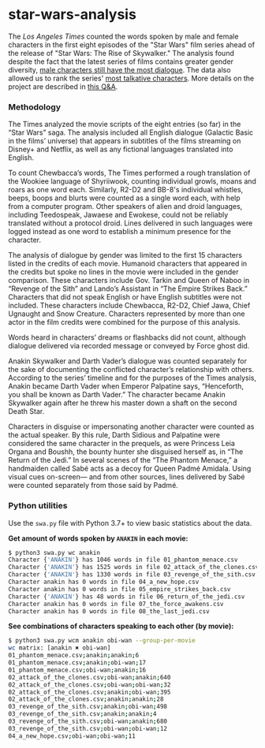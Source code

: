 # star-wars-analysis

The _Los Angeles Times_ counted the words spoken by male and female characters in the first eight episodes of the "Star Wars" film series ahead of the release of "Star Wars: The Rise of Skywalker." The analysis found despite the fact that the latest series of films contains greater gender diversity, [male characters still have the most dialogue](https://www.latimes.com/projects/star-wars-movies-female-character-analysis/). The data also allowed us to rank the series' [most talkative characters](https://www.latimes.com/projects/star-wars-most-talkative-characters/). More details on the project are described in [this Q&A](https://www.latimes.com/entertainment-arts/story/2019-12-19/star-wars-movies-female-character-analysis-q-a).

### Methodology

The Times analyzed the movie scripts of the eight entries (so far) in the “Star Wars” saga. The analysis included all English dialogue (Galactic Basic in the films’ universe) that appears in subtitles of the films streaming on Disney+ and Netflix, as well as any fictional languages translated into English.

To count Chewbacca’s words, The Times performed a rough translation of the Wookiee language of Shyriiwook, counting individual growls, moans and roars as one word each. Similarly, R2-D2 and BB-8's individual whistles, beeps, boops and blurts were counted as a single word each, with help from a computer program. Other speakers of alien and droid languages, including Teedospeak, Jawaese and Ewokese, could not be reliably translated without a protocol droid. Lines delivered in such languages were logged instead as one word to establish a minimum presence for the character.

The analysis of dialogue by gender was limited to the first 15 characters listed in the credits of each movie. Humanoid characters that appeared in the credits but spoke no lines in the movie were included in the gender comparison. These characters include Gov. Tarkin and Queen of Naboo in “Revenge of the Sith” and Lando’s Assistant in “The Empire Strikes Back.” Characters that did not speak English or have English subtitles were not included. These characters include Chewbacca, R2-D2, Chief Jawa, Chief Ugnaught and Snow Creature. Characters represented by more than one actor in the film credits were combined for the purpose of this analysis.

Words heard in characters’ dreams or flashbacks did not count, although dialogue delivered via recorded message or conveyed by Force ghost did.

Anakin Skywalker and Darth Vader’s dialogue was counted separately for the sake of documenting the conflicted character’s relationship with others. According to the series’ timeline and for the purposes of the Times analysis, Anakin became Darth Vader when Emperor Palpatine says, “Henceforth, you shall be known as Darth Vader.” The character became Anakin Skywalker again after he threw his master down a shaft on the second Death Star.

Characters in disguise or impersonating another character were counted as the actual speaker. By this rule, Darth Sidious and Palpatine were considered the same character in the prequels, as were Princess Leia Organa and Boushh, the bounty hunter she disguised herself as, in “The Return of the Jedi.” In several scenes of the “The Phantom Menace,” a handmaiden called Sabé acts as a decoy for Queen Padmé Amidala. Using visual cues on-screen— and from other sources, lines delivered by Sabé were counted separately from those said by Padmé.

### Python utilities

Use the `swa.py` file with Python 3.7+ to view basic statistics about the data.

**Get amount of words spoken by `ANAKIN` in each movie:**
```bash
$ python3 swa.py wc anakin
Character {'ANAKIN'} has 1046 words in file 01_phantom_menace.csv
Character {'ANAKIN'} has 1525 words in file 02_attack_of_the_clones.csv
Character {'ANAKIN'} has 1330 words in file 03_revenge_of_the_sith.csv
Character anakin has 0 words in file 04_a_new_hope.csv
Character anakin has 0 words in file 05_empire_strikes_back.csv
Character {'ANAKIN'} has 48 words in file 06_return_of_the_jedi.csv
Character anakin has 0 words in file 07_the_force_awakens.csv
Character anakin has 0 words in file 08_the_last_jedi.csv
```

**See combinations of characters speaking to each other (by movie):**
```bash
$ python3 swa.py wcm anakin obi-wan --group-per-movie
wc matrix: [anakin ✖ obi-wan]
01_phantom_menace.csv;anakin;anakin;6
01_phantom_menace.csv;anakin;obi-wan;17
01_phantom_menace.csv;obi-wan;anakin;16
02_attack_of_the_clones.csv;obi-wan;anakin;640
02_attack_of_the_clones.csv;obi-wan;obi-wan;32
02_attack_of_the_clones.csv;anakin;obi-wan;395
02_attack_of_the_clones.csv;anakin;anakin;28
03_revenge_of_the_sith.csv;anakin;obi-wan;498
03_revenge_of_the_sith.csv;anakin;anakin;4
03_revenge_of_the_sith.csv;obi-wan;anakin;680
03_revenge_of_the_sith.csv;obi-wan;obi-wan;12
04_a_new_hope.csv;obi-wan;obi-wan;11
```